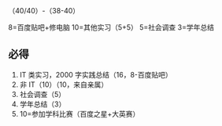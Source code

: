 （40/40）-（38-40）

8=百度贴吧+修电脑
10=其他实习（5+5）
5=社会调查
3=学年总结


## 必得
1. IT 类实习，2000 字实践总结（16，8-百度贴吧）
2. 非 IT（10）（10，来自亲属）
3. 社会调查（5）
4. 学年总结（3）
5. 10=参加学科比赛（百度之星+大英赛）






